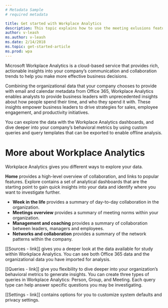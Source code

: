 ```yaml
---
# Metadata Sample
# required metadata

title: Get started with Workplace Analytics
description: This topic explains how to use the meeting exlusions feature in Workplace Analytics. 
author: v-leash
ms.author: v-leash
ms.date: 2/14/2018
ms.topic: get-started-article
ms.prod: wpa
---
```

Microsoft Workplace Analytics is a cloud-based service that provides rich, actionable insights into your company’s communication and collaboration trends to help you make more effective business decisions.

Combining the organizational data that your company chooses to provide with email and calendar metadata from Office 365, Workplace Analytics enables analysts to provide business leaders with unprecedented insights about how people spend their time, and who they spend it with. These insights empower business leaders to drive strategies for sales, employee engagement, and productivity initiatives.

You can explore the data with the Workplace Analytics dashboards, and dive deeper into your company’s behavioral metrics by using custom queries and query templates that can be exported to enable offline analysis.

# More about Workplace Analytics
Workplace Analytics gives you different ways to explore your data.

**Home** provides a high-level overview of collaboration, and links to popular features.
Explore contains a set of analytical dashboards that are the starting point to gain quick insights into your data and identify where you want to investigate further.  
* **Week in the life** provides a summary of day-to-day collaboration in the organization.
* **Meetings overview** provides a summary of meeting norms within your organization.
* **Management and coaching** provides a summary of collaboration between leaders, managers and employees.
* **Networks and collaboration** provides a summary of the network patterns within the company.

[[Sources - link]] gives you a deeper look at the data available for study within Workplace Analytics. You can see both Office 365 data and the organizational data you have imported for analysis.

[[Queries - link]]  give you flexibility to dive deeper into your organization’s behavioral metrics to generate insights. You can create three types of queries in Workplace Analytics: Person, Group, and Meeting. Each query type can help answer specific questions you may be investigating.

[[Settings  - link]] contains options for you to customize system defaults and privacy settings.